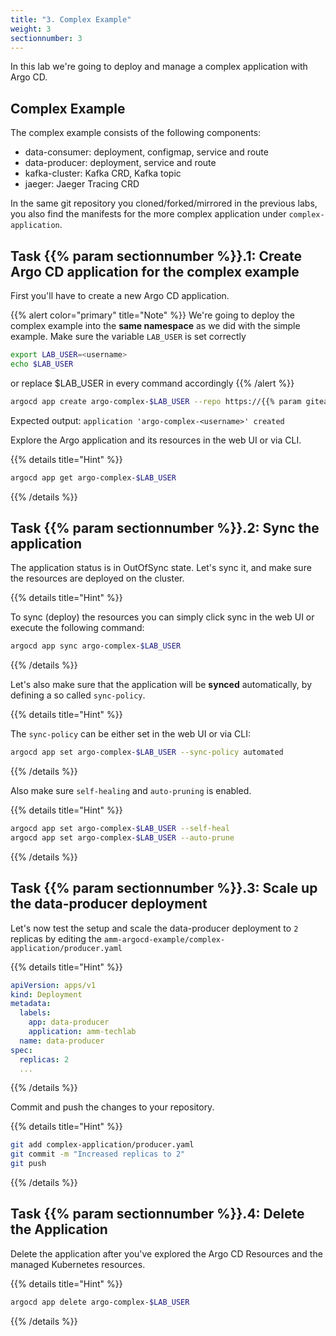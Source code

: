 ```yaml
---
title: "3. Complex Example"
weight: 3
sectionnumber: 3
---
```


In this lab we're going to deploy and manage a complex  application with Argo CD.


## Complex Example

The complex example consists of the following components:

* data-consumer: deployment, configmap, service and route
* data-producer: deployment, service and route
* kafka-cluster: Kafka CRD, Kafka topic
* jaeger: Jaeger Tracing CRD

In the same git repository you cloned/forked/mirrored in the previous labs, you also find the manifests for the more complex application under `complex-application`.


## Task {{% param sectionnumber %}}.1: Create Argo CD application for the complex example

First you'll have to create a new Argo CD application.

{{% alert  color="primary" title="Note" %}}
We're going to deploy the complex example into the **same namespace** as we did with the simple example.
Make sure the variable `LAB_USER` is set correctly
```bash
export LAB_USER=<username>
echo $LAB_USER
```
or replace $LAB_USER in every command accordingly
{{% /alert %}}


```bash
argocd app create argo-complex-$LAB_USER --repo https://{{% param giteaUrl %}}/$LAB_USER/amm-argocd-example.git --path 'complex-application' --dest-server https://kubernetes.default.svc --dest-namespace $LAB_USER
```

Expected output: `application 'argo-complex-<username>' created`

Explore the Argo application and its resources in the web UI or via CLI.

{{% details title="Hint" %}}

```bash
argocd app get argo-complex-$LAB_USER
```
{{% /details %}}


## Task {{% param sectionnumber %}}.2: Sync the application

The application status is in OutOfSync state. Let's sync it, and make sure the resources are deployed on the cluster.

{{% details title="Hint" %}}

To sync (deploy) the resources you can simply click sync in the web UI or execute the following command:

```bash
argocd app sync argo-complex-$LAB_USER
```
{{% /details %}}

Let's also make sure that the application will be **synced** automatically, by defining a so called `sync-policy`.

{{% details title="Hint" %}}

The `sync-policy` can be either set in the web UI or via CLI:

```bash
argocd app set argo-complex-$LAB_USER --sync-policy automated
```
{{% /details %}}

Also make sure `self-healing` and `auto-pruning` is enabled.

{{% details title="Hint" %}}


```bash
argocd app set argo-complex-$LAB_USER --self-heal
argocd app set argo-complex-$LAB_USER --auto-prune
```
{{% /details %}}


## Task {{% param sectionnumber %}}.3: Scale up the data-producer deployment

Let's now test the setup and scale the data-producer deployment to `2` replicas by editing the `amm-argocd-example/complex-application/producer.yaml`

{{% details title="Hint" %}}
```yaml
apiVersion: apps/v1
kind: Deployment
metadata:
  labels:
    app: data-producer
    application: amm-techlab
  name: data-producer
spec:
  replicas: 2
  ...
```
{{% /details %}}

Commit and push the changes to your repository.

{{% details title="Hint" %}}
```bash
git add complex-application/producer.yaml
git commit -m "Increased replicas to 2"
git push
```
{{% /details %}}


## Task {{% param sectionnumber %}}.4: Delete the Application

Delete the application after you've explored the Argo CD Resources and the managed Kubernetes resources.

{{% details title="Hint" %}}
```bash
argocd app delete argo-complex-$LAB_USER

```
{{% /details %}}
